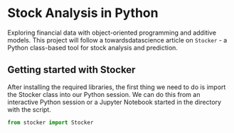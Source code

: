 # Stock Analysis in Python 

Exploring financial data with object-oriented programming and additive models. This project will follow a towardsdatascience article on `Stocker` - a Python class-based tool for stock analysis and prediction. 


## Getting started with Stocker 

After installing the required libraries, the first thing we need to do is import the Stocker class into our Python session. We can do this from an interactive Python session or a Jupyter Notebook started in the directory with the script.


```python
from stocker import Stocker
```


